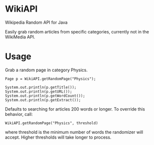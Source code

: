 # WikiAPI
Wikipedia Random API for Java

Easily grab random articles from specific categories, currently not in the WikiMedia API.

# Usage
Grab a random page in category Physics.
```
Page p = WikiAPI.getRandomPage("Physics");

System.out.println(p.getTitle());
System.out.println(p.getURL());
System.out.println(p.getWordCount());
System.out.println(p.getExtract());
```
Defaults to searching for articles 200 words or longer. To override
this behavior, call:
```
WikiAPI.getRandomPage("Physics", threshold)
```
where threshold is the minimum number of words the randomizer will accept.
Higher thresholds will take longer to process.
